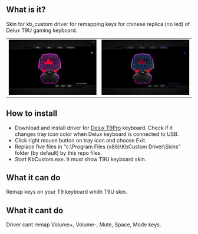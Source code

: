 ## What is it?
Skin for kb_custom driver for remapping keys for chinese replica (no led) of Delux T9U gaming keyboard.

<table>
    <tr>
        <td>
            <img alt="skin" src="main_normal.jpg">
        </td>
        <td>
            <img alt="skin" src="main_disable.jpg">
        </td>
    </tr>
</table>

## How to install
* Download and install driver for [Delux T9Pro](http://www.deluxworld.com/en/product/djzb/dsjp/49.html) keyboard. Check if it changes tray icon color when Delux keyboard is connected to USB.
* Click right mouse button on tray icon and choose Exit.
* Replace five files in "c:\Program Files (x86)\KbCustom Driver\Skins\" folder (by default) by this repo files.
* Start KbCustom.exe. It must show T9U keyboard skin.

## What it can do
Remap keys on your T9 keyboard whith T9U skin.

## What it cant do
Driver cant remap Volume+, Volume-, Mute, Space, Mode keys.
